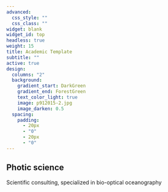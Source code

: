 ```yaml
---
advanced:
  css_style: ""
  css_class: ""
widget: blank
widget_id: top
headless: true
weight: 15
title: Academic Template
subtitle: ""
active: true
design:
  columns: "2"
  background:
    gradient_start: DarkGreen
    gradient_end: ForestGreen
    text_color_light: true
    image: p912015-2.jpg
    image_darken: 0.5
  spacing:
    padding:
      - 20px
      - "0"
      - 20px
      - "0"
---
```

## Photic science

Scientific consulting, specialized in bio-optical oceanography